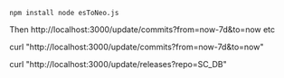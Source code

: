 `
npm install
node esToNeo.js
`

Then http://localhost:3000/update/commits?from=now-7d&to=now etc

curl "http://localhost:3000/update/commits?from=now-7d&to=now"


curl "http://localhost:3000/update/releases?repo=SC_DB"
